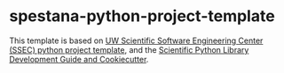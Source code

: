 # spestana-python-project-template

This template is based on [UW Scientific Software Engineering Center (SSEC) python project template](https://github.com/uw-ssec/python-project-template), and the [Scientific Python Library Development Guide and Cookiecutter](https://github.com/scientific-python/cookie).

